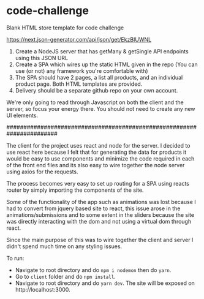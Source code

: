 # code-challenge
Blank HTML store template for code challenge

https://next.json-generator.com/api/json/get/EkzBIUWNL

1) Create a NodeJS server that has getMany & getSingle API endpoints using
this JSON URL
2) Create a SPA which wires up the static HTML given in the repo (You can
use (or not) any framework you're comfortable with)
3) The SPA should have 2 pages, a list all products, and an individual
product page. Both HTML templates are provided.
4) Delivery should be a separate github repo on your own account.

We're only going to read through Javascript on both the client and the
server, so focus your energy there. You should not need to create any new
UI elements.

#######################################################################

The client for the project uses react and node for the server. I decided to use react here because I felt that for generating the data for products it would be easy to use components and minimize the code required in each of the front end files and its also easy to wire together the node server using axios for the requests. 

The process becomes very easy to set up routing for a SPA using reacts router by simply importing the components of the site. 

Some of the functionality of the app such as animations was lost because I had to convert from jquery based site to react, this issue arose in the animations/submissions and to some extent in the sliders because the site was directly interacting with the dom and not using a virtual dom through react.

Since the main purpose of this was to wire together the client and server I didn't spend much time on any styling issues.

To run:

- Navigate to root directory and do `npm i nodemon` then do `yarn`.
- Go to `client` folder and do `npm install`.
- Navigate to root directory and do `yarn dev`. The site will be exposed on http://localhost:3000.
